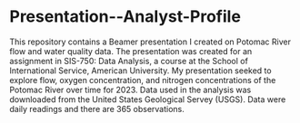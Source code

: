 # Presentation--Analyst-Profile

This repository contains a Beamer presentation I created on Potomac River flow and water quality data. The presentation was created for an assignment in SIS-750: Data Analysis, a course at the School of International Service, American University. My presentation seeked to explore flow, oxygen concentration, and nitrogen concentrations of the Potomac River over time for 2023. Data used in the analysis was downloaded from the United States Geological Servey (USGS). Data were daily readings and there are 365 observations.   
